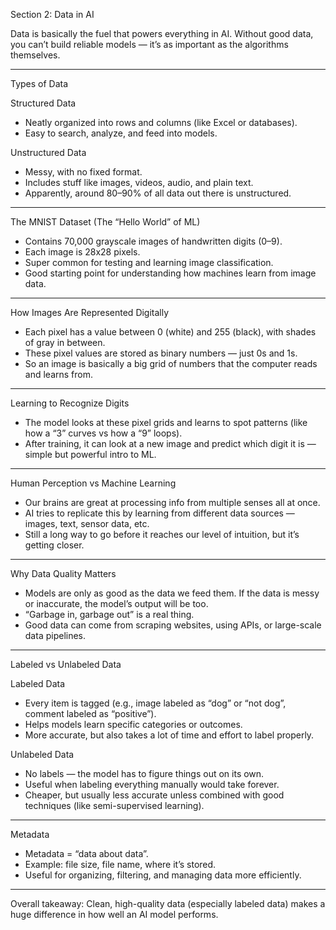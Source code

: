 Section 2: Data in AI

Data is basically the fuel that powers everything in AI. Without good data, you can’t build reliable models — it’s as important as the algorithms themselves.

---

Types of Data

Structured Data
- Neatly organized into rows and columns (like Excel or databases).
- Easy to search, analyze, and feed into models.

Unstructured Data
- Messy, with no fixed format.
- Includes stuff like images, videos, audio, and plain text.
- Apparently, around 80–90% of all data out there is unstructured.

---

The MNIST Dataset (The “Hello World” of ML)

- Contains 70,000 grayscale images of handwritten digits (0–9).
- Each image is 28x28 pixels.
- Super common for testing and learning image classification.
- Good starting point for understanding how machines learn from image data.

---

How Images Are Represented Digitally

- Each pixel has a value between 0 (white) and 255 (black), with shades of gray in between.
- These pixel values are stored as binary numbers — just 0s and 1s.
- So an image is basically a big grid of numbers that the computer reads and learns from.

---

Learning to Recognize Digits

- The model looks at these pixel grids and learns to spot patterns (like how a “3” curves vs how a “9” loops).
- After training, it can look at a new image and predict which digit it is — simple but powerful intro to ML.

---

Human Perception vs Machine Learning

- Our brains are great at processing info from multiple senses all at once.
- AI tries to replicate this by learning from different data sources — images, text, sensor data, etc.
- Still a long way to go before it reaches our level of intuition, but it’s getting closer.

---

Why Data Quality Matters

- Models are only as good as the data we feed them. If the data is messy or inaccurate, the model’s output will be too.
- “Garbage in, garbage out” is a real thing.
- Good data can come from scraping websites, using APIs, or large-scale data pipelines.

---

Labeled vs Unlabeled Data

Labeled Data
- Every item is tagged (e.g., image labeled as “dog” or “not dog”, comment labeled as “positive”).
- Helps models learn specific categories or outcomes.
- More accurate, but also takes a lot of time and effort to label properly.

Unlabeled Data
- No labels — the model has to figure things out on its own.
- Useful when labeling everything manually would take forever.
- Cheaper, but usually less accurate unless combined with good techniques (like semi-supervised learning).

---

Metadata

- Metadata = “data about data”.
- Example: file size, file name, where it’s stored.
- Useful for organizing, filtering, and managing data more efficiently.

---

Overall takeaway: Clean, high-quality data (especially labeled data) makes a huge difference in how well an AI model performs.
